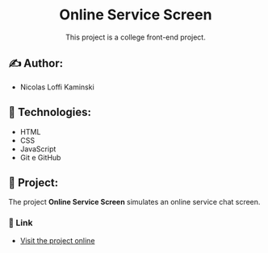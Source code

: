 <h1 align="center">Online Service Screen</h1>

<p align="center" >This project is a college front-end project.</p>

## :writing_hand: Author:

- Nicolas Loffi Kaminski

## :rocket: Technologies:

- HTML
- CSS
- JavaScript
- Git e GitHub

## :art: Project:

The project <b>Online Service Screen</b> simulates an online service chat screen.

### :link: Link

- [Visit the project online](https://nicolaslk.github.io/College_Front-end_Project/)
